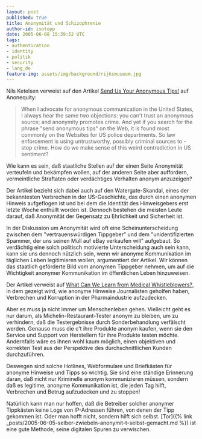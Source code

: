 ```yaml
---
layout: post
published: true
title: Anonymität und Schizophrenie
author-id: isotopp
date: 2005-06-08 15:39:52 UTC
tags:
- authentication
- identity
- politik
- security
- lang_de
feature-img: assets/img/background/rijksmuseum.jpg
---
```


Nils Ketelsen verweist auf den Artikel 
[Send Us Your Anonymous Tips!](http://www.anonequity.org/weblog/archives/000193.php)
auf Anonequity: 

> When I advocate for anonymous communication in the United States, I always hear the same two objections: 
> you can't trust an anonymous source; and anonymity promotes crime. 
> And yet if you search for the phrase "send anonymous tips" on the Web, it is found most commonly on the Websites for US police departments. 
> So law enforcement is using untrustworthy, possibly criminal sources to - stop crime.
> How do we make sense of this weird contradiction in US sentiment?

Wie kann es sein, daß staatliche Stellen auf der einen Seite Anonymität verteufeln und bekämpfen wollen, auf der anderen Seite aber auffordern, vermeintliche Straftaten oder verdächtiges Verhalten anonym anzuzeigen?

Der Artikel bezieht sich dabei auch auf den Watergate-Skandal, eines der bekanntesten Verbrechen in der US-Geschichte, das durch einen anonymen Hinweis aufgeflogen ist und bei dem die Identität des Hinweisgebers erst letzte Woche enthüllt worden ist. 
Dennoch bestehen die meisten Leute darauf, daß Anonymität der Gegensatz zu Ehrlichkeit und Sicherheit ist.

In der Diskussion um Anonymität wird oft eine Scheinunterscheidung zwischen dem "vertrauenswürdigen Tippgeber" und dem "unidentifizierten Spammer, der uns seinen Müll auf eBay verkaufen will" aufgebaut. 
So verdächtig eine solch politisch motivierte Unterscheidung auch sein kann, kann sie uns dennoch nützlich sein, wenn wir anonyme Kommunikation im täglichen Leben legitimieren wollen, argumentiert der Artikel. 
Wir können das staatlich geförderte Bild vom anonymen Tippgeber nehmen, um auf die Wichtigkeit anonymer Kommunikation im öffentlichen Leben hinzuweisen. 

Der Artikel verweist auf 
[What Can We Learn from Medical Whistleblowers?](http://medicine.plosjournals.org/perlserv/?request=get-document&doi=10.1371/journal.pmed.0020209), 
in dem gezeigt wird, wie anonyme Hinweise Journalisten geholfen haben, Verbrechen und Korruption in der Pharmaindustrie aufzudecken.

Aber es muss ja nicht immer um Menschenleben gehen.
Vielleicht geht es nur darum, als Michelin-Restaurant-Tester anonym zu bleiben, um zu verhindern, daß die Testergebnisse durch Sonderbehandlung verfälscht werden.
Genauso muss die c't ihre Produkte anonym kaufen, wenn sie den Service und Support von Herstellern für ihre Produkte testen möchte.
Andernfalls wäre es ihnen wohl kaum möglich, einen objektiven und korrekten Test aus der Perspektive des durchschnittlichen Kunden durchzuführen.

Deswegen sind solche Hotlines, Webformulare und Briefkästen für anonyme Hinweise und Tipps so wichtig. 
Sie sind eine ständige Erinnerung daran, daß nicht nur Kriminelle anonym kommunizieren müssen, sondern daß es legitime, anonyme Kommunikation ist, die jeden Tag hilft, Verbrechen und Betrug aufzudecken und zu stoppen!

Natürlich kann man nur hoffen, daß die Betreiber solcher anonymer Tippkästen keine Logs von IP-Adressen führen, von denen der Tipp gekommen ist. 
Oder man hofft nicht, sondern hilft sich selbst. 
[Tor]({% link _posts/2005-06-05-selber-zwiebeln-anonymit-t-selbst-gemacht.md %}) 
ist eine gute Methode, seine digitalen Spuren zu verwischen.
